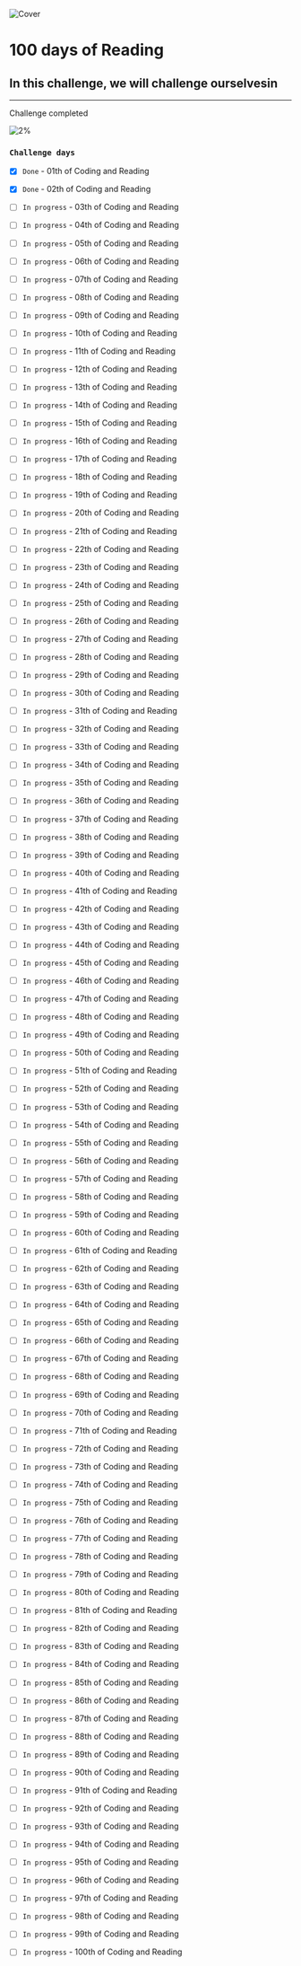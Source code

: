 ![Cover](https://user-images.githubusercontent.com/77260050/144097650-92adfe6e-a0d0-410b-b88e-ec7661f8fdf7.png)
# 100 days of Reading

## In this challenge, we will challenge ourselvesin 

---
Challenge completed

![2%](https://progress-bar.dev/2/?title=Done)


### `Challenge days`


- [x] `Done` - 01th of Coding and Reading 

- [x] `Done` - 02th of Coding and Reading

- [ ] `In progress` - 03th of Coding and Reading

- [ ] `In progress` - 04th of Coding and Reading

- [ ] `In progress` - 05th of Coding and Reading

- [ ] `In progress` - 06th of Coding and Reading

- [ ] `In progress` - 07th of Coding and Reading

- [ ] `In progress` - 08th of Coding and Reading

- [ ] `In progress` - 09th of Coding and Reading

- [ ] `In progress` - 10th of Coding and Reading

- [ ] `In progress` - 11th of Coding and Reading

- [ ] `In progress` - 12th of Coding and Reading

- [ ] `In progress` - 13th of Coding and Reading

- [ ] `In progress` - 14th of Coding and Reading

- [ ] `In progress` - 15th of Coding and Reading

- [ ] `In progress` - 16th of Coding and Reading

- [ ] `In progress` - 17th of Coding and Reading

- [ ] `In progress` - 18th of Coding and Reading

- [ ] `In progress` - 19th of Coding and Reading

- [ ] `In progress` - 20th of Coding and Reading

- [ ] `In progress` - 21th of Coding and Reading

- [ ] `In progress` - 22th of Coding and Reading

- [ ] `In progress` - 23th of Coding and Reading

- [ ] `In progress` - 24th of Coding and Reading

- [ ] `In progress` - 25th of Coding and Reading

- [ ] `In progress` - 26th of Coding and Reading

- [ ] `In progress` - 27th of Coding and Reading

- [ ] `In progress` - 28th of Coding and Reading

- [ ] `In progress` - 29th of Coding and Reading

- [ ] `In progress` - 30th of Coding and Reading

- [ ] `In progress` - 31th of Coding and Reading

- [ ] `In progress` - 32th of Coding and Reading

- [ ] `In progress` - 33th of Coding and Reading

- [ ] `In progress` - 34th of Coding and Reading

- [ ] `In progress` - 35th of Coding and Reading

- [ ] `In progress` - 36th of Coding and Reading

- [ ] `In progress` - 37th of Coding and Reading

- [ ] `In progress` - 38th of Coding and Reading

- [ ] `In progress` - 39th of Coding and Reading

- [ ] `In progress` - 40th of Coding and Reading

- [ ] `In progress` - 41th of Coding and Reading

- [ ] `In progress` - 42th of Coding and Reading

- [ ] `In progress` - 43th of Coding and Reading

- [ ] `In progress` - 44th of Coding and Reading

- [ ] `In progress` - 45th of Coding and Reading

- [ ] `In progress` - 46th of Coding and Reading

- [ ] `In progress` - 47th of Coding and Reading

- [ ] `In progress` - 48th of Coding and Reading

- [ ] `In progress` - 49th of Coding and Reading

- [ ] `In progress` - 50th of Coding and Reading

- [ ] `In progress` - 51th of Coding and Reading

- [ ] `In progress` - 52th of Coding and Reading

- [ ] `In progress` - 53th of Coding and Reading

- [ ] `In progress` - 54th of Coding and Reading

- [ ] `In progress` - 55th of Coding and Reading

- [ ] `In progress` - 56th of Coding and Reading

- [ ] `In progress` - 57th of Coding and Reading

- [ ] `In progress` - 58th of Coding and Reading

- [ ] `In progress` - 59th of Coding and Reading

- [ ] `In progress` - 60th of Coding and Reading

- [ ] `In progress` - 61th of Coding and Reading

- [ ] `In progress` - 62th of Coding and Reading

- [ ] `In progress` - 63th of Coding and Reading

- [ ] `In progress` - 64th of Coding and Reading

- [ ] `In progress` - 65th of Coding and Reading

- [ ] `In progress` - 66th of Coding and Reading

- [ ] `In progress` - 67th of Coding and Reading

- [ ] `In progress` - 68th of Coding and Reading

- [ ] `In progress` - 69th of Coding and Reading

- [ ] `In progress` - 70th of Coding and Reading

- [ ] `In progress` - 71th of Coding and Reading

- [ ] `In progress` - 72th of Coding and Reading

- [ ] `In progress` - 73th of Coding and Reading

- [ ] `In progress` - 74th of Coding and Reading

- [ ] `In progress` - 75th of Coding and Reading

- [ ] `In progress` - 76th of Coding and Reading

- [ ] `In progress` - 77th of Coding and Reading

- [ ] `In progress` - 78th of Coding and Reading

- [ ] `In progress` - 79th of Coding and Reading

- [ ] `In progress` - 80th of Coding and Reading

- [ ] `In progress` - 81th of Coding and Reading

- [ ] `In progress` - 82th of Coding and Reading

- [ ] `In progress` - 83th of Coding and Reading

- [ ] `In progress` - 84th of Coding and Reading

- [ ] `In progress` - 85th of Coding and Reading

- [ ] `In progress` - 86th of Coding and Reading

- [ ] `In progress` - 87th of Coding and Reading

- [ ] `In progress` - 88th of Coding and Reading

- [ ] `In progress` - 89th of Coding and Reading

- [ ] `In progress` - 90th of Coding and Reading

- [ ] `In progress` - 91th of Coding and Reading

- [ ] `In progress` - 92th of Coding and Reading

- [ ] `In progress` - 93th of Coding and Reading

- [ ] `In progress` - 94th of Coding and Reading

- [ ] `In progress` - 95th of Coding and Reading

- [ ] `In progress` - 96th of Coding and Reading

- [ ] `In progress` - 97th of Coding and Reading

- [ ] `In progress` - 98th of Coding and Reading

- [ ] `In progress` - 99th of Coding and Reading

- [ ] `In progress` - 100th of Coding and Reading


<!-- |  unit  |  unit  |  unit  |
| ----- | ----- | ----- |  -->







